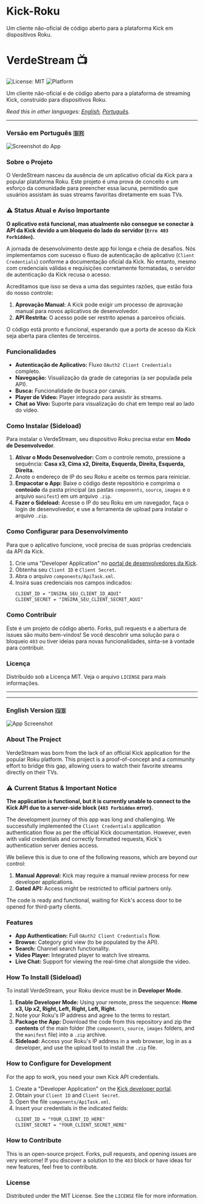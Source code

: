 # Kick-Roku
Um cliente não-oficial de código aberto para a plataforma Kick em dispositivos Roku.
# VerdeStream 📺

![License: MIT](https://img.shields.io/badge/License-MIT-yellow.svg)
![Platform](https://img.shields.io/badge/Platform-Roku-purple)

Um cliente não-oficial e de código aberto para a plataforma de streaming Kick, construído para dispositivos Roku.

*Read this in other languages: [English](#english-version-🇬🇧), [Português](#versão-em-português-🇧🇷).*

---

### Versão em Português 🇧🇷

![Screenshot do App](https://image.roku.com/developer_channels/prod/45d673c3649cde276c6f20b43dcc7392257045dddaaefc7be868a47b0f7db91a.png) 


### Sobre o Projeto

O VerdeStream nasceu da ausência de um aplicativo oficial da Kick para a popular plataforma Roku. Este projeto é uma prova de conceito e um esforço da comunidade para preencher essa lacuna, permitindo que usuários assistam às suas streams favoritas diretamente em suas TVs.

### ⚠️ Status Atual e Aviso Importante

**O aplicativo está funcional, mas atualmente não consegue se conectar à API da Kick devido a um bloqueio do lado do servidor (`Erro 403 Forbidden`).**

A jornada de desenvolvimento deste app foi longa e cheia de desafios. Nós implementamos com sucesso o fluxo de autenticação de aplicativo (`Client Credentials`) conforme a documentação oficial da Kick. No entanto, mesmo com credenciais válidas e requisições corretamente formatadas, o servidor de autenticação da Kick recusa o acesso.

Acreditamos que isso se deva a uma das seguintes razões, que estão fora do nosso controle:
1.  **Aprovação Manual:** A Kick pode exigir um processo de aprovação manual para novos aplicativos de desenvolvedor.
2.  **API Restrita:** O acesso pode ser restrito apenas a parceiros oficiais.

O código está pronto e funcional, esperando que a porta de acesso da Kick seja aberta para clientes de terceiros.

### Funcionalidades
-   **Autenticação de Aplicativo:** Fluxo `OAuth2 Client Credentials` completo.
-   **Navegação:** Visualização da grade de categorias (a ser populada pela API).
-   **Busca:** Funcionalidade de busca por canais.
-   **Player de Vídeo:** Player integrado para assistir às streams.
-   **Chat ao Vivo:** Suporte para visualização do chat em tempo real ao lado do vídeo.

### Como Instalar (Sideload)

Para instalar o VerdeStream, seu dispositivo Roku precisa estar em **Modo de Desenvolvedor**.

1.  **Ativar o Modo Desenvolvedor:** Com o controle remoto, pressione a sequência: **Casa x3, Cima x2, Direita, Esquerda, Direita, Esquerda, Direita.**
2.  Anote o endereço de IP do seu Roku e aceite os termos para reiniciar.
3.  **Empacotar o App:** Baixe o código deste repositório e comprima o **conteúdo** da pasta principal (as pastas `components`, `source`, `images` e o arquivo `manifest`) em um arquivo `.zip`.
4.  **Fazer o Sideload:** Acesse o IP do seu Roku em um navegador, faça o login de desenvolvedor, e use a ferramenta de upload para instalar o arquivo `.zip`.

### Como Configurar para Desenvolvimento

Para que o aplicativo funcione, você precisa de suas próprias credenciais da API da Kick.

1.  Crie uma "Developer Application" no [portal de desenvolvedores da Kick](https://docs.kick.com/getting-started/kick-apps-setup).
2.  Obtenha seu `Client ID` e `Client Secret`.
3.  Abra o arquivo `components/ApiTask.xml`.
4.  Insira suas credenciais nos campos indicados:
    ```xml
    CLIENT_ID = "INSIRA_SEU_CLIENT_ID_AQUI"
    CLIENT_SECRET = "INSIRA_SEU_CLIENT_SECRET_AQUI"
    ```

### Como Contribuir

Este é um projeto de código aberto. Forks, pull requests e a abertura de issues são muito bem-vindos! Se você descobrir uma solução para o bloqueio `403` ou tiver ideias para novas funcionalidades, sinta-se à vontade para contribuir.

### Licença

Distribuído sob a Licença MIT. Veja o arquivo `LICENSE` para mais informações.

---
---

### English Version 🇬🇧

![App Screenshot](https://image.roku.com/developer_channels/prod/45d673c3649cde276c6f20b43dcc7392257045dddaaefc7be868a47b0f7db91a.png)


### About The Project

VerdeStream was born from the lack of an official Kick application for the popular Roku platform. This project is a proof-of-concept and a community effort to bridge this gap, allowing users to watch their favorite streams directly on their TVs.

### ⚠️ Current Status & Important Notice

**The application is functional, but it is currently unable to connect to the Kick API due to a server-side block (`403 Forbidden` error).**

The development journey of this app was long and challenging. We successfully implemented the `Client Credentials` application authentication flow as per the official Kick documentation. However, even with valid credentials and correctly formatted requests, Kick's authentication server denies access.

We believe this is due to one of the following reasons, which are beyond our control:
1.  **Manual Approval:** Kick may require a manual review process for new developer applications.
2.  **Gated API:** Access might be restricted to official partners only.

The code is ready and functional, waiting for Kick's access door to be opened for third-party clients.

### Features
-   **App Authentication:** Full `OAuth2 Client Credentials` flow.
-   **Browse:** Category grid view (to be populated by the API).
-   **Search:** Channel search functionality.
-   **Video Player:** Integrated player to watch live streams.
-   **Live Chat:** Support for viewing the real-time chat alongside the video.

### How To Install (Sideload)

To install VerdeStream, your Roku device must be in **Developer Mode**.

1.  **Enable Developer Mode:** Using your remote, press the sequence: **Home x3, Up x2, Right, Left, Right, Left, Right.**
2.  Note your Roku's IP address and agree to the terms to restart.
3.  **Package the App:** Download the code from this repository and zip the **contents** of the main folder (the `components`, `source`, `images` folders, and the `manifest` file) into a `.zip` archive.
4.  **Sideload:** Access your Roku's IP address in a web browser, log in as a developer, and use the upload tool to install the `.zip` file.

### How to Configure for Development

For the app to work, you need your own Kick API credentials.

1.  Create a "Developer Application" on the [Kick developer portal](https://docs.kick.com/getting-started/kick-apps-setup).
2.  Obtain your `Client ID` and `Client Secret`.
3.  Open the file `components/ApiTask.xml`.
4.  Insert your credentials in the indicated fields:
    ```xml
    CLIENT_ID = "YOUR_CLIENT_ID_HERE"
    CLIENT_SECRET = "YOUR_CLIENT_SECRET_HERE"
    ```

### How to Contribute

This is an open-source project. Forks, pull requests, and opening issues are very welcome! If you discover a solution to the `403` block or have ideas for new features, feel free to contribute.

### License

Distributed under the MIT License. See the `LICENSE` file for more information.
